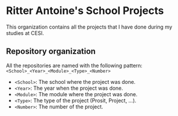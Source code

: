 # Ritter Antoine's School Projects

This organization contains all the projects that I have done during my studies at CESI.

## Repository organization

All the repositories are named with the following pattern: `<School>_<Year>_<Module>_<Type>_<Number>`

- `<School>`: The school where the project was done.
- `<Year>`: The year when the project was done.
- `<Module>`: The module where the project was done.
- `<Type>`: The type of the project (Prosit, Project, ...).
- `<Number>`: The number of the project.
